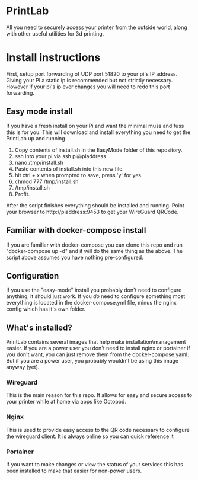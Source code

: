 # PrintLab
All you need to securely access your printer from the outside world, along with other useful utilities for 3d printing.

# Install instructions

First, setup port forwarding of UDP port 51820 to your pi's IP address. Giving your PI a static ip is recommended but not strictly necessary. However if your pi's ip ever changes you will need to redo this port forwarding.


## Easy mode install
If you have a fresh install on your Pi and want the minimal muss and fuss this is for you. This will download and install everything you need to get the PrintLab up and running. 

1. Copy contents of install.sh in the EasyMode folder of this repository. 
2. ssh into your pi via ssh pi@piaddress
3. nano /tmp/install.sh
4. Paste contents of install.sh into this new file.
5. hit ctrl + x when prompted to save, press 'y' for yes.
6. chmod 777 /tmp/install.sh
7. /tmp/install.sh
8. Profit.

After the script finishes everything should be installed and running. Point your browser to http://piaddress:9453 to get your WireGuard QRCode.

## Familiar with docker-compose install

If you are familiar with docker-compose you can clone this repo and run "docker-compose up -d" and it will do the same thing as the above. The script above assumes you have nothing pre-configured.

## Configuration
If you use the "easy-mode" install you probably don't need to configure anything, it should just work. If you *do* need to configure something most everything is located in the docker-compose.yml file, minus the nginx config which has it's own folder. 

## What's installed?
PrintLab contains several images that help make installation\management easier. If you are a power user you don't need to install nginx or portainer if you don't want, you can just remove them from the docker-compose.yaml. But if you are a power user, you probably wouldn't be using this image anyway (yet).

### Wireguard
This is the main reason for this repo. It allows for easy and secure access to your printer while at home via apps like Octopod.

### Nginx
This is used to provide easy access to the QR code necessary to configure the wireguard client. It is always online so you can quick reference it

### Portainer
If you want to make changes or view the status of your services this has been installed to make that easier for non-power users. 

